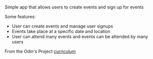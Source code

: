 Simple app that allows users to create events and sign up for events

Some features:
- User can create events and manage user signups
- Events take place at a specific date and location
- User can attend many events and events can be attended by many users

From the Odin's Project [curriculum](https://www.theodinproject.com/lessons/associations)